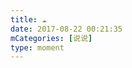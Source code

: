 ```yaml
---
title: ☁️
date: 2017-08-22 00:21:35
mCategories: [说说]
type: moment
---
```


<div id="pics-20170822002135"></div>

<script src="/lib/moment/pics.js"></script>
<script>
var data = [
    {"link": "2017-08-22_000011.jpeg", "type": "shuoshuo"},
    {"link": "2017-08-22_000013.jpeg", "type": "shuoshuo"}
];
picsRender(data, "pics-20170822002135");
</script>
